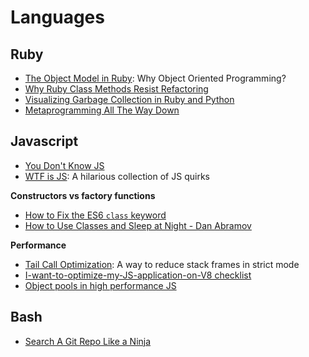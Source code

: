 # Languages

## Ruby

+ [The Object Model in Ruby](https://launchschool.com/books/oo_ruby/read/the_object_model): Why Object Oriented Programming?
+ [Why Ruby Class Methods Resist Refactoring](https://codeclimate.com/blog/why-ruby-class-methods-resist-refactoring/)
+ [Visualizing Garbage Collection in Ruby and Python](http://patshaughnessy.net/2013/10/24/visualizing-garbage-collection-in-ruby-and-python)
+ [Metaprogramming All The Way Down](http://danieljamescolson.com/blog/meta-factory)

## Javascript

+ [You Don't Know JS](https://github.com/getify/You-Dont-Know-JS)
+ [WTF is JS](https://github.com/denysdovhan/wtfjs#call-call-call): A hilarious collection of JS quirks

**Constructors vs factory functions**

+ [How to Fix the ES6 `class` keyword](https://medium.com/javascript-scene/how-to-fix-the-es6-class-keyword-2d42bb3f4caf)
+ [How to Use Classes and Sleep at Night - Dan Abramov](https://medium.com/@dan_abramov/how-to-use-classes-and-sleep-at-night-9af8de78ccb4)

**Performance**

+ [Tail Call Optimization](http://2ality.com/2015/06/tail-call-optimization.html): A way to reduce stack frames in strict mode
+ [I-want-to-optimize-my-JS-application-on-V8 checklist](http://mrale.ph/blog/2011/12/18/v8-optimization-checklist.html)
+ [Object pools in high performance JS](https://stackoverflow.com/a/23180342/6114747)

## Bash

+ [Search A Git Repo Like a Ninja](http://travisjeffery.com/b/2012/02/search-a-git-repo-like-a-ninja/)
